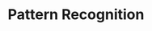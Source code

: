 ---
word: "true"

types: "word"

title: "Pattern Recognition"

categories: ['']

tags: ['Pattern', 'Recognition']

arabic: 'التعرف الآلي على اﻷنماط'

arexps: []

enwords: ['Pattern Recognition']

enexps: []

arlexicons: 'ع'

enlexicons: 'P'

authors: ['Ruqayya Roshdy']

translators: ['X']

citations: 'تطبيقات أساسية في المعالجة الآلية للغة العربية'

sources: 'مركز الملك عبدالله بن عبدالعزيز الدولي لخدمة اللغة العربية'

slug: ""
---